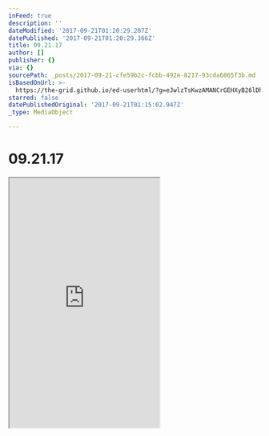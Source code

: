```yaml
---
inFeed: true
description: ''
dateModified: '2017-09-21T01:20:29.207Z'
datePublished: '2017-09-21T01:20:29.366Z'
title: 09.21.17
author: []
publisher: {}
via: {}
sourcePath: _posts/2017-09-21-cfe59b2c-fcbb-492e-8217-93cda6865f3b.md
isBasedOnUrl: >-
  https://the-grid.github.io/ed-userhtml/?g=eJwlzTsKwzAMANCrGEHXyB26lDhbtwy5gj8yCdhRkW1Eb19ILvDefGTxlYweqe8OntY-wDSJDvbev-2NqKrTj0cfgabIFakGSvjy57qp_eTKYC4isCQSBxaML4U1j1JaFKJzmfFelj8fayY5
starred: false
datePublishedOriginal: '2017-09-21T01:15:02.947Z'
_type: MediaObject

---
```

# 09.21.17

<iframe src="https://the-grid.github.io/ed-userhtml/?g=eJwlzTsKwzAMANCrGEHXyB26lDhbtwy5gj8yCdhRkW1Eb19ILvDefGTxlYweqe8OntY-wDSJDvbev-2NqKrTj0cfgabIFakGSvjy57qp_eTKYC4isCQSBxaML4U1j1JaFKJzmfFelj8fayY5" height="500" style=""></iframe>